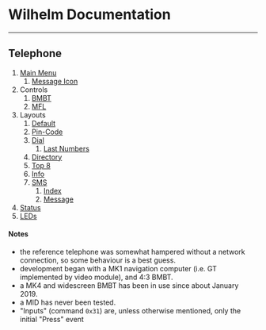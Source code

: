 # Wilhelm Documentation
---
## Telephone
1. [Main Menu](telephone/main_menu.md)
    1. [Message Icon](telephone/main_menu/icon.md)
1. Controls
    1. [BMBT](telephone/controls/bmbt.md)
    1. [MFL](telephone/controls/mfl.md)
1. Layouts
	1. [Default](telephone/layout/default.md)
	1. [Pin-Code](telephone/layout/pin.md)
	1. [Dial](telephone/layout/dial.md)
		1. [Last Numbers](telephone/layout/last_numbers.md)
	1. [Directory](telephone/layout/directory.md)
	1. [Top 8](telephone/layout/top_8.md)
	1. [Info](telephone/layout/info.md)
	1. [SMS](telephone/layout/sms.md)
		1. [Index](telephone/layout/sms/index.md)
		1. [Message](telephone/layout/sms/message.md)
1. [Status](telephone/status.md)
1. [LEDs](telephone/led.md)

#### Notes

- the reference telephone was somewhat hampered without a network connection, so some behaviour is a best guess.
- development began with a MK1 navigation computer (i.e. GT implemented by video module), and 4:3 BMBT.
- a MK4 and widescreen BMBT has been in use since about January 2019.
- a MID has never been tested.
- "Inputs" (command `0x31`) are, unless otherwise mentioned, only the initial "Press" event
